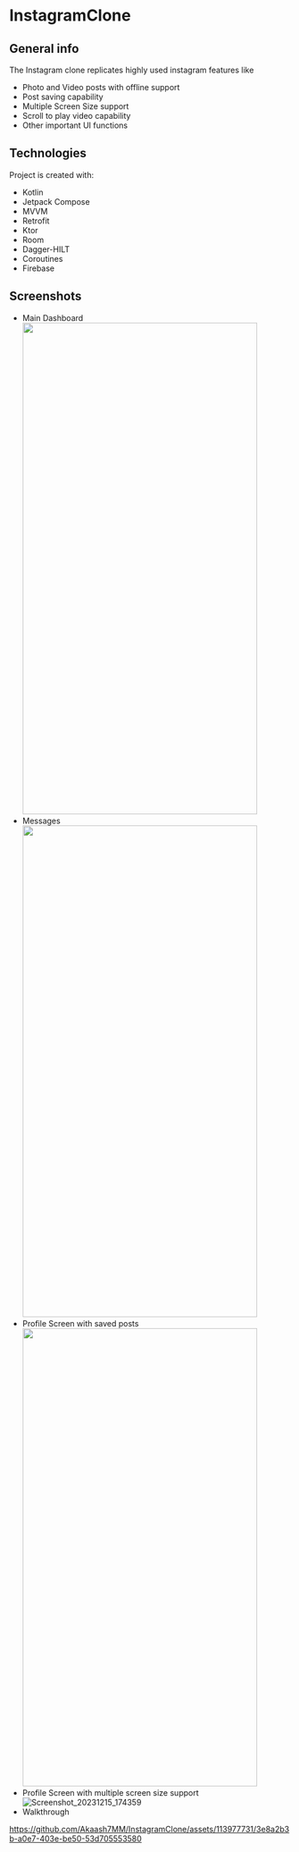 # InstagramClone

## General info
The Instagram clone replicates highly used instagram features like
* Photo and Video posts with offline support
* Post saving capability
* Multiple Screen Size support
* Scroll to play video capability
* Other important UI functions
	

## Technologies
Project is created with:

* Kotlin
* Jetpack Compose
* MVVM
* Retrofit
* Ktor
* Room
* Dagger-HILT
* Coroutines
* Firebase

## Screenshots
* Main Dashboard<br />
<img src="https://github.com/Akaash7MM/InstagramClone/assets/113977731/159a9af2-ad1f-49fe-9345-8b8cf2d49042.jpeg" width="420" height="880"><br />
* Messages<br />
<img src="https://github.com/Akaash7MM/InstagramClone/assets/113977731/ed48d7d4-cb8e-4885-9c4a-118e37ad823b.jpeg" width="420" height="880"><br />
* Profile Screen with saved posts<br />
<img src="https://github.com/Akaash7MM/InstagramClone/assets/113977731/50f27c42-784a-4c0b-984e-af06e4f34f8e.jpeg" width="420" height="820"><br />
* Profile Screen with multiple screen size support<br />
![Screenshot_20231215_174359](https://github.com/Akaash7MM/InstagramClone/assets/113977731/53c5055f-4420-4175-ae8e-14a319f8599e)<br />
* Walkthrough


https://github.com/Akaash7MM/InstagramClone/assets/113977731/3e8a2b3b-a0e7-403e-be50-53d705553580


